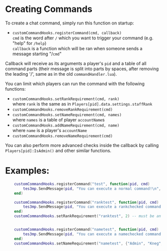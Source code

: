 # Creating Commands

To create a chat command, simply run this function on startup:
* `customCommandHooks.registerCommand(cmd, callback)`  
  `cmd` is the word after `/` which you want to trigger your command (e.g. "help" for `/help`)  
  `callback` is a function which will be ran when someone sends a message starting "/`cmd`"

Callback will receive as its arguments a player's `pid` and a table of all command parts (their message is split into parts by spaces, after removing the leading '/', same as in the old `commandHandler.lua`).

You can limit which players can run the command with the following functions:
* `customCommandHooks.setRankRequirement(cmd, rank)`  
  where `rank` is the same as in `Players[pid].data.settings.staffRank`
* `customCommandHooks.removeRankRequirement(cmd)`
* `customCommandHooks.setNameRequirement(cmd, names)`  
  where `names` is a table of player `accountName`s
* `customCommandHooks.addNameRequirement(cmd, name)`  
  where `name` is a player's `accountName`
* `customCommandHooks.removeNameRequirement(cmd)`

You can also perform more advanced checks inside the callback by calling `Players[pid]:IsAdmin()` and other similar functions.

# Examples:

```Lua
    customCommandHooks.registerCommand("test", function(pid, cmd)
        tes3mp.SendMessage(pid, "You can execute a normal command!\n", false)
    end)

    customCommandHooks.registerCommand("ranktest", function(pid, cmd)
        tes3mp.SendMessage(pid, "You can execute a rankchecked command!\n", false)
    end)
    customCommandHooks.setRankRequirement("ranktest", 2) -- must be an Admin


    customCommandHooks.registerCommand("nametest", function(pid, cmd)
        tes3mp.SendMessage(pid, "You can execute a namechecked command!\n", false)
    end)
    customCommandHooks.setNameRequirement("nametest", {"Admin", "Kneg", "Jiub"})
```
